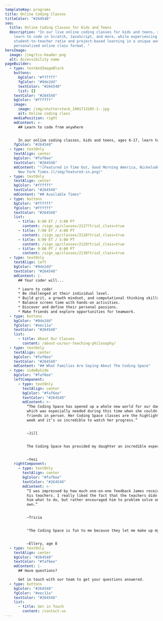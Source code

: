 ```yaml
---
templateKey: programs
title: Online Coding Classes
titleColor: "#264548"
seo:
  title: Online Coding Classes for Kids and Teens
  description: "In our live online coding classes for kids and teens, students
    learn to code in Scratch, JavaScript, and more, while experiencing a 4:1
    student-to-teacher ratio and project-based learning in a unique and
    personalized online class format. "
heroImage:
  image: /img/tcs-header.png
  alt: Accessibility name
pageBuilder:
  - type: textAndImageBlock
    buttons:
      bgColor: "#ffffff"
      fgColor: "#9de2dd"
      textColor: "#264548"
      list: []
    textColor: "#264548"
    bgColor: "#ffffff"
    image:
      image: /img/shutterstock_1901713105-1-.jpg
      alt: Online coding class
    mediaPosition: right
    mdContent: >-
      ## L﻿earn to code from anywhere


      I﻿n our online coding classes, kids and teens, ages 6-17, learn to code in Scratch, JavaScript, Python, and more, while building key critical thinking and problem solving skills. Unlike virtually all other online classes, The Coding Space doesn't teach through lecture or follow-along instructions. Instead we ask targeted questions that lead students to figuring out solutions on their own as they code a wide variety of projects and develop their inner critical voice.
    fgColor: "#264548"
  - type: textOnly
    textAlign: center
    bgColor: "#faf6ee"
    textColor: "#264548"
    mdContent: "![Featured in Time Out, Good Morning America, Nickelodeon, and the
      New York Times.](/img/featured-in.png)"
  - type: textOnly
    textAlign: center
    bgColor: "#ffffff"
    textColor: "#264548"
    mdContent: "## Available Times"
  - type: buttons
    bgColor: "#ffffff"
    fgColor: "#ffffff"
    textColor: "#264548"
    list:
      - title: 6:00 ET / 3:00 PT
        content: /sign_up/classes/2127?trial_class=true
      - title: 7:00 ET / 4:00 PT
        content: /sign_up/classes/2128?trial_class=true
      - title: 8:00 ET / 5:00 PT
        content: /sign_up/classes/2129?trial_class=true
      - title: 9:00 PT / 6:00 PT
        content: /sign_up/classes/2130?trial_class=true
  - type: textOnly
    textAlign: left
    bgColor: "#9de2dd"
    textColor: "#264548"
    mdContent: |-
      ## Your coder will...

      * Learn to code!
      * Be challenged at their individual level.
      * Build grit, a growth mindset, and computational thinking skills.
      * Balance screen time with hands-on activities.
      * Discover and define their personal passions.
      * Make friends and explore opportunities for teamwork.
  - type: buttons
    bgColor: "#9de2dd"
    fgColor: "#eec11a"
    textColor: "#264548"
    list:
      - title: About Our Classes
        content: /about-us/our-teaching-philosophy/
  - type: textOnly
    textAlign: center
    bgColor: "#faf6ee"
    textColor: "#264548"
    mdContent: "## What Families Are Saying About The Coding Space"
  - type: sideBySide
    bgColor: "#faf6ee"
    leftComponent:
      - type: textOnly
        textAlign: center
        bgColor: "#faf6ee"
        textColor: "#264548"
        mdContent: >-
          “The Coding Space has opened up a whole new world for our daughter,
          which was especially needed during this time when she couldn’t see
          friends in person. Her Coding Space classes are the highlight of her
          week and it’s so incredible to watch her progress.”


          —Jill


          The Coding Space has provided my daughter an incredible experience. She is getting better at problem-solving, has more confidence, and is being very creative in many different ways. What's even more important is she's having a blast.


          —Yesi
    rightComponent:
      - type: textOnly
        textAlign: center
        bgColor: "#faf6ee"
        textColor: "#264548"
        mdContent: >-
          “I was impressed by how much one-on-one feedback James received from
          his teachers. I really liked the fact that the teachers didn't tell
          him what to do, but rather encouraged him to problem solve on his
          own.”


          —Tricia


          "The Coding Space is fun to me because they let me make up my own ideas, have fun doing the activities, and then share! I like the feedback that others share with me too! It's a place with a message of fun to me."


          —Ellery, age 8
  - type: textOnly
    textAlign: center
    bgColor: "#264548"
    textColor: "#faf6ee"
    mdContent: |-
      ## Have questions?

      Get in touch with our team to get your questions answered.
  - type: buttons
    bgColor: "#264548"
    fgColor: "#eec11a"
    textColor: "#264548"
    list:
      - title: Get in Touch
        content: /contact-us
---
```


